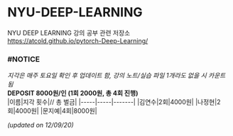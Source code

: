 # NYU-DEEP-LEARNING
NYU DEEP LEARNING 강의 공부 관련 저장소   
https://atcold.github.io/pytorch-Deep-Learning/
<br>

### #NOTICE
_지각은 매주 토요일 확인 후 업데이트 함, 강의 노트/실습 파일 1개라도 없을 시 카운트 됨_   
__DEPOSIT 8000원/인 (1회 2000원, 총 4회 진행)__   
|이름|지각 횟수|// 총 벌금|
|-----|-----|-------|
|김연수|2회|4000원|
|나정현|2회|4000원|
|문지예|4회|8000원|

_(updated on 12/09/20)_
